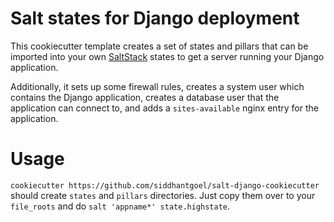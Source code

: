 # Salt states for Django deployment

This cookiecutter template creates a set of states and pillars that can be imported into your own [SaltStack](https://docs.saltstack.com/en/latest/) states to get a server running your Django application.

Additionally, it sets up some firewall rules, creates a system user which contains the Django application, creates a database user that the application can connect to, and adds a `sites-available` nginx entry for the application.

# Usage
`cookiecutter https://github.com/siddhantgoel/salt-django-cookiecutter` should create `states` and `pillars` directories. Just copy them over to your `file_roots` and do `salt 'appname*' state.highstate`.
